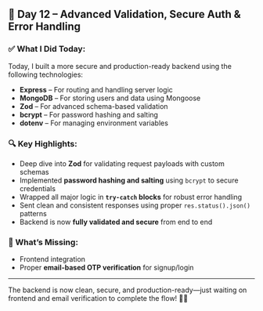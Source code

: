 ## 📅 Day 12 – Advanced Validation, Secure Auth & Error Handling

### ✅ What I Did Today:
Today, I built a more secure and production-ready backend using the following technologies:

- **Express** – For routing and handling server logic  
- **MongoDB** – For storing users and data using Mongoose  
- **Zod** – For advanced schema-based validation  
- **bcrypt** – For password hashing and salting  
- **dotenv** – For managing environment variables

### 🔍 Key Highlights:
- Deep dive into **Zod** for validating request payloads with custom schemas  
- Implemented **password hashing and salting** using `bcrypt` to secure credentials  
- Wrapped all major logic in **`try-catch` blocks** for robust error handling  
- Sent clean and consistent responses using proper `res.status().json()` patterns  
- Backend is now **fully validated and secure** from end to end

### 🚧 What’s Missing:
- Frontend integration  
- Proper **email-based OTP verification** for signup/login

---

The backend is now clean, secure, and production-ready—just waiting on frontend and email verification to complete the flow! 🔐🚀

